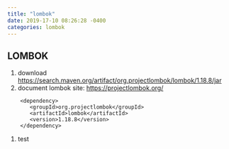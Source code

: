 ```yaml
---
title: "lombok"
date: 2019-17-10 08:26:28 -0400
categories: lombok  
---
```

## LOMBOK
1. download
    https://search.maven.org/artifact/org.projectlombok/lombok/1.18.8/jar
1. document
    lombok site: https://projectlombok.org/
````
    <dependency>
       <groupId>org.projectlombok</groupId>
       <artifactId>lombok</artifactId>
       <version>1.18.8</version>
    </dependency>
````    
1. test
